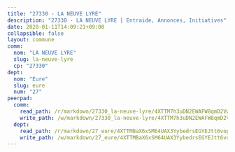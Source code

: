 ```yaml
---
title: "27330 - LA NEUVE LYRE"
description: "27330 - LA NEUVE LYRE | Entraide, Annonces, Initiatives"
date: 2020-01-11T14:09:21+09:00
collapsible: false
layout: commune
comm:
  nom: "LA NEUVE LYRE"
  slug: la-neuve-lyre
  cp: "27330"
dept:
  nom: "Eure"
  slug: eure
  num: "27"
peerpad:
  comm:
    read_path: /r/markdown/27330_la-neuve-lyre/4XTTM7h3uDN2EWAFW8qmD2Vw19t4xuTZTCYXjHt3CcQUVZ8Qr
    write_path: /w/markdown/27330_la-neuve-lyre/4XTTM7h3uDN2EWAFW8qmD2Vw19t4xuTZTCYXjHt3CcQUVZ8Qr-K3TgV6M7hyd31ndnrMgx9hpvh8rZRJe5yHNJzg2soP7SEMV5mZ2zXjYdS1EC4kmZqDUXCycvMeZbrofVQMqgoptGzgeK5c9rEj9XsvvQ8aMAzS8FwEa4UspSR6Ps4nqv4e5QEUMx
  dept:
    read_path: /r/markdown/27_eure/4XTTMBaX6xSM64UAX3YybedrsEGYEJtt6vopdQsPEFtGijgwg
    write_path: /w/markdown/27_eure/4XTTMBaX6xSM64UAX3YybedrsEGYEJtt6vopdQsPEFtGijgwg-K3TgUmjy61Gu7ZFzjoVmiacXP2Rc4pq6sxVCYUX3mFQZWQw9yCKsEoAMagtuW4jJTYhK96DsWW4cPmZLagvQNZ34BscGcu4btrtJibt18c1mpqofaWe6Q3RartDiuMTjY7NrsH4r
---
```


